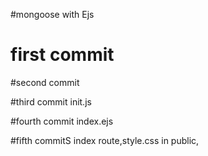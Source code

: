 #mongoose with Ejs

# first commit

#second commit

#third commit
init.js

#fourth commit
index.ejs


#fifth commitS
index route,style.css in public,